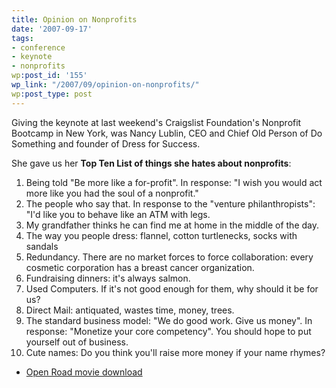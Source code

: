 ```yaml
---
title: Opinion on Nonprofits
date: '2007-09-17'
tags:
- conference
- keynote
- nonprofits
wp:post_id: '155'
wp_link: "/2007/09/opinion-on-nonprofits/"
wp:post_type: post
---
```


Giving the keynote at last weekend's Craigslist Foundation's Nonprofit Bootcamp in New York, was Nancy Lublin, CEO and Chief Old Person of Do Something and founder of Dress for Success.

She gave us her **Top Ten List of things she hates about nonprofits**:

1. Being told "Be more like a for-profit". In response: "I wish you would act more like you had the soul of a nonprofit."
2. The people who say that. In response to the "venture philanthropists": "I'd like you to behave like an ATM with legs.
3. My grandfather thinks he can find me at home in the middle of the day.
4. The way you people dress: flannel, cotton turtlenecks, socks with sandals
5. Redundancy. There are no market forces to force collaboration: every cosmetic corporation has a breast cancer organization.
6. Fundraising dinners: it's always salmon.
7. Used Computers. If it's not good enough for them, why should it be for us?
8. Direct Mail: antiquated, wastes time, money, trees.
9. The standard business model: "We do good work. Give us money". In response: "Monetize your core competency". You should hope to put yourself out of business.
10. Cute names: Do you think you'll raise more money if your name rhymes?

- [Open Road movie download](http://www.websita.com/?open_road)
